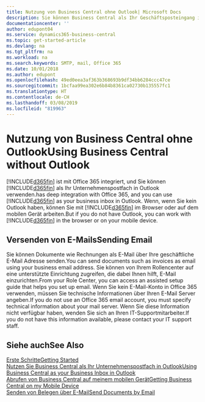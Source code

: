 ```yaml
---
title: Nutzung von Business Central ohne Outlook| Microsoft Docs
description: Sie können Business Central als Ihr Geschäftsposteingang in Outlook verwenden, da es mit Office 365 integriert ist. Sie können aber auch ohne Outlook in einem Browser oder auf dem mobilen Gerät arbeiten.
documentationcenter: ''
author: edupont04
ms.service: dynamics365-business-central
ms.topic: get-started-article
ms.devlang: na
ms.tgt_pltfrm: na
ms.workload: na
ms.search.keywords: SMTP, mail, Office 365
ms.date: 10/01/2018
ms.author: edupont
ms.openlocfilehash: 49ed0eea3af363b368693b9df34bb6284ccc47ce
ms.sourcegitcommit: 1bcfaa99ea302e6b84b8361ca02730b135557fc1
ms.translationtype: HT
ms.contentlocale: de-CH
ms.lasthandoff: 03/08/2019
ms.locfileid: "819963"
---
```

# <a name="using-business-central-without-outlook"></a><span data-ttu-id="db6f7-103">Nutzung von Business Central ohne Outlook</span><span class="sxs-lookup"><span data-stu-id="db6f7-103">Using Business Central without Outlook</span></span>
[!INCLUDE[d365fin](includes/d365fin_md.md)] <span data-ttu-id="db6f7-104">ist mit Office 365 integriert, und Sie können [!INCLUDE[d365fin](includes/d365fin_md.md)] als Ihr Unternehmenspostfach in Outlook verwenden.</span><span class="sxs-lookup"><span data-stu-id="db6f7-104">has deep integration with Office 365, and you can use [!INCLUDE[d365fin](includes/d365fin_md.md)] as your business inbox in Outlook.</span></span> <span data-ttu-id="db6f7-105">Wenn, wenn Sie kein Outlook haben, können Sie mit [!INCLUDE[d365fin](includes/d365fin_md.md)] im Browser oder auf dem mobilen Gerät arbeiten.</span><span class="sxs-lookup"><span data-stu-id="db6f7-105">But if you do not have Outlook, you can work with [!INCLUDE[d365fin](includes/d365fin_md.md)] in the browser or on your mobile device.</span></span>  

## <a name="sending-email"></a><span data-ttu-id="db6f7-106">Versenden von E-Mails</span><span class="sxs-lookup"><span data-stu-id="db6f7-106">Sending Email</span></span>
<span data-ttu-id="db6f7-107">Sie können Dokumente wie Rechnungen als E-Mail über Ihre geschäftliche E-Mail Adresse senden.</span><span class="sxs-lookup"><span data-stu-id="db6f7-107">You can send documents such as invoices as email using your business email address.</span></span> <span data-ttu-id="db6f7-108">Sie können von Ihrem Rollencenter auf eine unterstützte Einrichtung zugreifen, die dabei Ihnen hilft, E-Mail einzurichten.</span><span class="sxs-lookup"><span data-stu-id="db6f7-108">From your Role Center, you can access an assisted setup guide that helps you set up email.</span></span> <span data-ttu-id="db6f7-109">Wenn Sie kein E-Mail-Konto in Office 365 verwenden, müssen Sie technische Informationen über Ihren E-Mail Server angeben.</span><span class="sxs-lookup"><span data-stu-id="db6f7-109">If you do not use an Office 365 email account, you must specify technical information about your mail server.</span></span> <span data-ttu-id="db6f7-110">Wenn Sie diese Information nicht verfügbar haben, wenden Sie sich an Ihren IT-Supportmitarbeiter.</span><span class="sxs-lookup"><span data-stu-id="db6f7-110">If you do not have this information available, please contact your IT support staff.</span></span>  


## <a name="see-also"></a><span data-ttu-id="db6f7-111">Siehe auch</span><span class="sxs-lookup"><span data-stu-id="db6f7-111">See Also</span></span>
[<span data-ttu-id="db6f7-112">Erste Schritte</span><span class="sxs-lookup"><span data-stu-id="db6f7-112">Getting Started</span></span>](product-get-started.md)  
[<span data-ttu-id="db6f7-113">Nutzen Sie Business Central als Ihr Unternehmenspostfach in Outlook</span><span class="sxs-lookup"><span data-stu-id="db6f7-113">Using Business Central as your Business Inbox in Outlook</span></span>](admin-outlook.md)  
[<span data-ttu-id="db6f7-114">Abrufen von Business Central auf meinem mobilen Gerät</span><span class="sxs-lookup"><span data-stu-id="db6f7-114">Getting Business Central on my Mobile Device</span></span>](install-mobile-app.md)  
[<span data-ttu-id="db6f7-115">Senden von Belegen über E-Mail</span><span class="sxs-lookup"><span data-stu-id="db6f7-115">Send Documents by Email</span></span>](ui-how-send-documents-email.md)
